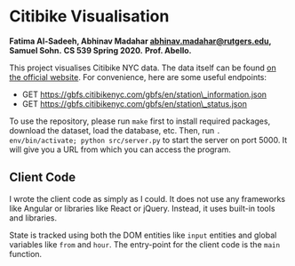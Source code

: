 # Citibike Visualisation

**Fatima Al-Sadeeh, Abhinav Madahar <abhinav.madahar@rutgers.edu>, Samuel Sohn.**
**CS 539 Spring 2020.**
**Prof. Abello.**

This project visualises Citibike NYC data.
The data itself can be found [on the official website](https://www.citibikenyc.com/system-data).
For convenience, here are some useful endpoints:

- GET https://gbfs.citibikenyc.com/gbfs/en/station\_information.json
- GET https://gbfs.citibikenyc.com/gbfs/en/station\_status.json

To use the repository, please run `make` first to install required packages, download the dataset, load the database, etc.
Then, run `. env/bin/activate; python src/server.py` to start the server on port 5000.
It will give you a URL from which you can access the program.

## Client Code

I wrote the client code as simply as I could.
It does not use any frameworks like Angular or libraries like React or jQuery.
Instead, it uses built-in tools and libraries.

State is tracked using both the DOM entities like `input` entities and global variables like `from` and `hour`.
The entry-point for the client code is the `main` function.

